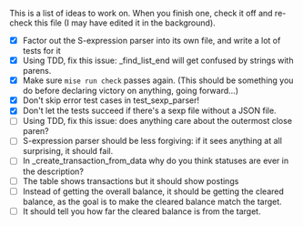This is a list of ideas to work on. When you finish one, check it off and re-check this file (I may have edited it in the background).
- [x] Factor out the S-expression parser into its own file, and write a lot of tests for it
- [x] Using TDD, fix this issue: _find_list_end will get confused by strings with parens.
- [x] Make sure `mise run check` passes again. (This should be something you do before declaring victory on anything, going forward...)
- [x] Don't skip error test cases in test_sexp_parser!
- [x] Don't let the tests succeed if there's a sexp file without a JSON file.
- [ ] Using TDD, fix this issue: does anything care about the outermost close paren?
- [ ] S-expression parser should be less forgiving: if it sees anything at all surprising, it should fail.
- [ ] In _create_transaction_from_data why do you think statuses are ever in the description?
- [ ] The table shows transactions but it should show postings
- [ ] Instead of getting the overall balance, it should be getting the cleared balance, as the goal is to make the cleared balance match the target.
- [ ] It should tell you how far the cleared balance is from the target.
